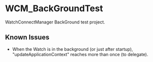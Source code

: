 # WCM_BackGroundTest
WatchConnectManager BackGround test project.

## Known Issues
- When the Watch is in the background (or just after startup),
"updateApplicationContext" reaches more than once (to delegate).
